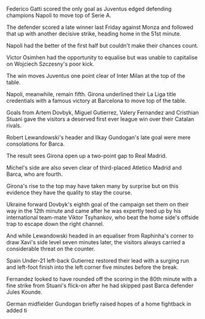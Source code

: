 Federico Gatti scored the only goal as Juventus edged defending champions Napoli to move top of Serie A.

The defender scored a late winner last Friday against Monza and followed that up with another decisive strike, heading home in the 51st minute.

Napoli had the better of the first half but couldn't make their chances count.

Victor Osimhen had the opportunity to equalise but was unable to capitalise on Wojciech Szczesny's poor kick.

The win moves Juventus one point clear of Inter Milan at the top of the table.

Napoli, meanwhile, remain fifth.
Girona underlined their La Liga title credentials with a famous victory at Barcelona to move top of the table.

Goals from Artem Dovbyk, Miguel Gutierrez, Valery Fernandez and Cristhian Stuani gave the visitors a deserved first ever league win over their Catalan rivals.



Robert Lewandowski's header and Ilkay Gundogan's late goal were mere consolations for Barca.

The result sees Girona open up a two-point gap to Real Madrid.

Michel's side are also seven clear of third-placed Atletico Madrid and Barca, who are fourth.

Girona's rise to the top may have taken many by surprise but on this evidence they have the quality to stay the course.

Ukraine forward Dovbyk's eighth goal of the campaign set them on their way in the 12th minute and came after he was expertly teed up by his international team-mate Viktor Tsyhankov, who beat the home side's offside trap to escape down the right channel.

And while Lewandowski headed in an equaliser from Raphinha's corner to draw Xavi's side level seven minutes later, the visitors always carried a considerable threat on the counter.

Spain Under-21 left-back Gutierrez restored their lead with a surging run and left-foot finish into the left corner five minutes before the break.

Fernandez looked to have rounded off the scoring in the 80th minute with a fine strike from Stuani's flick-on after he had skipped past Barca defender Jules Kounde.

German midfielder Gundogan briefly raised hopes of a home fightback in added ti
